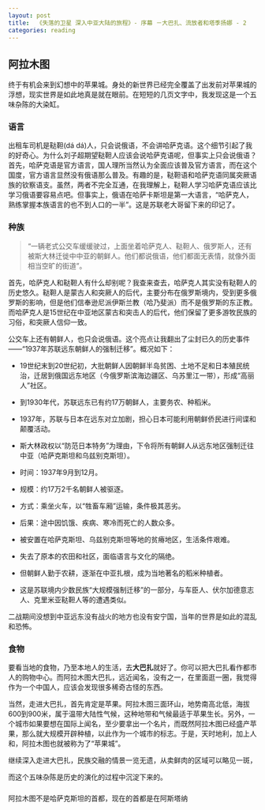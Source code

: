 ```yaml
---
layout: post
title:  《失落的卫星 深入中亚大陆的旅程》- 序幕 －大巴扎、流放者和塔季扬娜 - 2
categories: reading
---
```


## 阿拉木图


终于有机会来到幻想中的苹果城。身处的新世界已经完全覆盖了出发前对苹果城的浮想，现实世界是如此地真是就在眼前。在短短的几页文字中，我发现这是一个五味杂陈的大染缸。

### 语言

出租车司机是鞑靼(dá dá)人，只会说俄语，不会讲哈萨克语。这个细节引起了我的好奇心。为什么刘子超期望鞑靼人应该会说哈萨克语呢，但事实上只会说俄语？首先，哈萨克语是官方语言，国人理所当然认为全面应该普及官方语言，而在这个国度，官方语言显然没有俄语那么普及。有趣的是，鞑靼语和哈萨克语同属突厥语族的钦察语支。虽然，两者不完全互通，在我理解上，鞑靼人学习哈萨克语应该比学习俄语要容易点吧。但事实上，俄语在哈萨卡斯坦是第一大语言，“哈萨克人，熟练掌握本族语言的也不到人口的一半”。这是苏联老大哥留下来的印记了。

### 种族

> “一辆老式公交车缓缓驶过，上面坐着哈萨克人、鞑靼人、俄罗斯人，还有被斯大林迁徙中中亚的朝鲜人。他们都说俄语，他们都面无表情，就像外面相当空旷的街道”。

首先，哈萨克人和鞑靼人有什么却别呢？我查来查去，哈萨克人其实没有鞑靼人的历史悠久。鞑靼人是蒙古人和突厥人的后代，主要分布在俄罗斯境内，受到更多俄罗斯的影响，但是他们信奉逊尼派伊斯兰教（哈乃斐派）而不是俄罗斯的东正教。而哈萨克人是15世纪在中亚地区蒙古和突击人的后代，他们保留了更多游牧民族的习俗，和突厥人信仰一致。

公交车上还有朝鲜人，也只会说俄语。这个亮点让我翻出了尘封已久的历史事件——“1937年苏联远东朝鲜人的强制迁移”。概况如下：

-   19世纪末到20世纪初，大批朝鲜人因朝鲜半岛贫困、土地不足和日本殖民统治，迁居到俄国远东地区（今俄罗斯滨海边疆区、乌苏里江一带），形成“高丽人”社区。
-   到1930年代，苏联远东已有约17万朝鲜人，主要务农、种稻米。

-   1937年，苏联与日本在远东对立加剧，担心日本可能利用朝鲜侨民进行间谍和颠覆活动。

-  斯大林政权以“防范日本特务”为理由，下令将所有朝鲜人从远东地区强制迁往中亚（哈萨克斯坦和乌兹别克斯坦）。


-   时间：1937年9月到12月。
-   规模：约17万2千名朝鲜人被驱逐。
-   方式：乘坐火车，以“牲畜车厢”运输，条件极其恶劣。
-   后果：途中因饥饿、疾病、寒冷而死亡的人数众多。


-   被安置在哈萨克斯坦、乌兹别克斯坦等地的贫瘠地区，生活条件艰难。
-   失去了原本的农田和社区，面临语言与文化的隔绝。
-   但朝鲜人勤于农耕，逐渐在中亚扎根，成为当地著名的稻米种植者。

-  这是苏联境内少数民族“大规模强制迁移”的一部分，与车臣人、伏尔加德意志人、克里米亚鞑靼人等的遭遇类似。


二战期间没想到中亚远东没有战火的地方也没有安宁国，当年的世界是如此的混乱和恐怖。


### 食物

要看当地的食物，乃至本地人的生活，去**大巴扎**就好了。你可以把大巴扎看作都市人的购物中心。而阿拉木图大巴扎，远近闻名，没有之一，在里面逛一圈，我觉得作为一个中国人，应该会发现很多稀奇古怪的东西。

当然，走进大巴扎，首先肯定是苹果。阿拉木图三面环山，地势南高北低，海拔600到900米，属于温带大陆性气候，这种地带和气候最适于苹果生长。另外，一个城市如果要想在国际上闻名，至少要拿出一个名片，而既然阿拉木图已经盛产苹果，那么就大规模开辟种植，以此作为一个城市的标志。于是，天时地利，加上人和，阿拉木图也就被称为了“苹果城”。

继续深入走进大巴扎，民族交融的情景一览无遗，从卖鲜肉的区域可以略见一斑，



而这个五味杂陈是历史的演化的过程中沉淀下来的。





### 

阿拉木图不是哈萨克斯坦的首都，现在的首都是在阿斯塔纳
<!--stackedit_data:
eyJoaXN0b3J5IjpbMjA1ODcwMzcyMSwyMTE2NDI0MzQ5LDE4OD
g5MDQ5NjcsLTE5NTAxNjUzNzZdfQ==
-->
